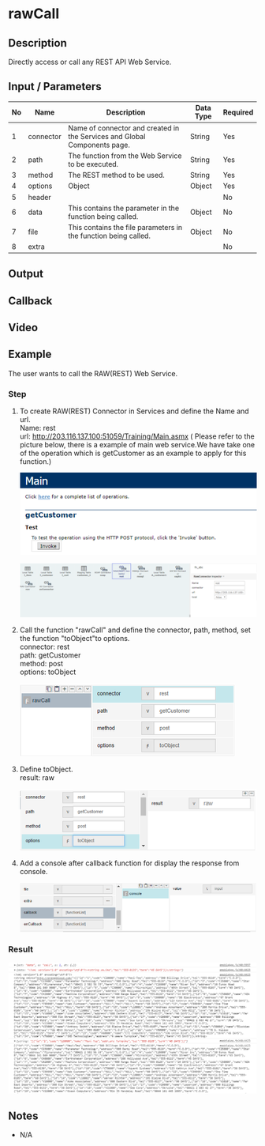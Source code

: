 ﻿# rawCall 

## Description

Directly access or call any REST API Web Service.


## Input / Parameters

| No | Name | Description | Data Type | Required |
| ------ | ------ | ------ |------ | ------ |
| 1 | connector | Name of connector and created in the Services and Global Components page. | String | Yes  |
| 2 | path | The function from the Web Service to be executed. | String | Yes  |
| 3 | method | The REST method to be used. | String | Yes |
| 4 | options | Object | Object  | Yes |
| 5 | header | |  | No |
| 6 | data | This contains the  parameter in the function being called. | Object | No |
| 7 | file | This contains the file parameters in the function being called. | Object | No |
| 8 | extra |  |  | No |

## Output

## Callback

## Video

## Example

The user wants to call the RAW(REST) Web Service.

### Step

1. To create RAW(REST) Connector in Services and    define the Name and url.
   <br>Name: rest<br>
   url: http://203.116.137.100:51059/Training/Main.asmx ( Please refer to the picture below, there is a example of main web service.We have take one of the operation which is getCustomer as an example to apply for this function.)<br>
   
   ![](./rawCall-step-1.png)
   
   ![](./rawCall-step-2.png)

2. Call the function "rawCall" and define          the connector, path, method, set the            function "toObject"to options.
   <br>
   connector: rest<br>
   path: getCustomer<br>
   method: post<br>
   options: toObject<br>
   
   ![](./rawCall-step-3.png)

3. Define toObject.
   <br>
   result: raw
  
    ![](./rawCall-step-4.png)
   
4. Add a console after callback function for      display the response from console.   
    
    ![](./rawCall-step-5.png)
 
### Result

![](./rawCall-result-1.png)



## Notes

- N/A